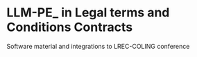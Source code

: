 # LLM-PE_ in Legal terms and Conditions Contracts
Software material and integrations to LREC-COLING conference
